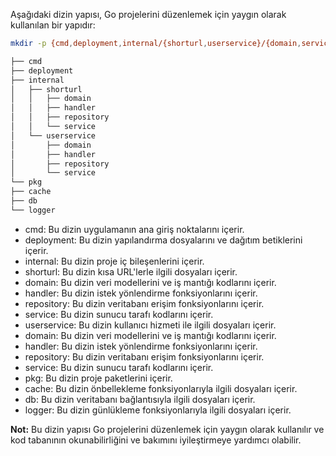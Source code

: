Aşağıdaki dizin yapısı, Go projelerini düzenlemek için yaygın olarak kullanılan bir yapıdır:

````bash
mkdir -p {cmd,deployment,internal/{shorturl,userservice}/{domain,service,handler,repository},pkg/{db,cache,logger}}
````

```bash
├── cmd
├── deployment
├── internal
│   ├── shorturl
│   │   ├── domain
│   │   ├── handler
│   │   ├── repository
│   │   └── service
│   └── userservice
│       ├── domain
│       ├── handler
│       ├── repository
│       └── service
└── pkg
├── cache
├── db
└── logger
```

* cmd: Bu dizin uygulamanın ana giriş noktalarını içerir.
* deployment: Bu dizin yapılandırma dosyalarını ve dağıtım betiklerini içerir.
* internal: Bu dizin proje iç bileşenlerini içerir.
* shorturl: Bu dizin kısa URL'lerle ilgili dosyaları içerir.
* domain: Bu dizin veri modellerini ve iş mantığı kodlarını içerir.
* handler: Bu dizin istek yönlendirme fonksiyonlarını içerir.
* repository: Bu dizin veritabanı erişim fonksiyonlarını içerir.
* service: Bu dizin sunucu tarafı kodlarını içerir.
* userservice: Bu dizin kullanıcı hizmeti ile ilgili dosyaları içerir.
* domain: Bu dizin veri modellerini ve iş mantığı kodlarını içerir.
* handler: Bu dizin istek yönlendirme fonksiyonlarını içerir.
* repository: Bu dizin veritabanı erişim fonksiyonlarını içerir.
* service: Bu dizin sunucu tarafı kodlarını içerir.
* pkg: Bu dizin proje paketlerini içerir.
* cache: Bu dizin önbellekleme fonksiyonlarıyla ilgili dosyaları içerir.
* db: Bu dizin veritabanı bağlantısıyla ilgili dosyaları içerir.
* logger: Bu dizin günlükleme fonksiyonlarıyla ilgili dosyaları içerir.

**Not:** Bu dizin yapısı Go projelerini düzenlemek için yaygın olarak kullanılır ve kod tabanının okunabilirliğini ve bakımını iyileştirmeye yardımcı olabilir.